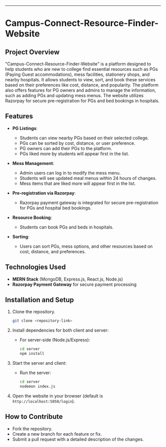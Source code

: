 
---

# Campus-Connect-Resource-Finder-Website

## Project Overview
"Campus-Connect-Resource-Finder-Website" is a platform designed to help students who are new to college find essential resources such as PGs (Paying Guest accommodations), mess facilities, stationery shops, and nearby hospitals. It allows students to view, sort, and book these services based on their preferences like cost, distance, and popularity. The platform also offers features for PG owners and admins to manage the information, such as adding PGs and updating mess menus. The website utilizes Razorpay for secure pre-registration for PGs and bed bookings in hospitals.

## Features
- **PG Listings**: 
  - Students can view nearby PGs based on their selected college.
  - PGs can be sorted by cost, distance, or user preference.
  - PG owners can add their PGs to the platform.
  - PGs liked more by students will appear first in the list.
  
- **Mess Management**: 
  - Admin users can log in to modify the mess menu.
  - Students will see updated meal menus within 24 hours of changes.
  - Mess items that are liked more will appear first in the list.
  
- **Pre-registration via Razorpay**: 
  - Razorpay payment gateway is integrated for secure pre-registration for PGs and hospital bed bookings.

- **Resource Booking**: 
  - Students can book PGs and beds in hospitals.
  
- **Sorting**: 
  - Users can sort PGs, mess options, and other resources based on cost, distance, and preferences.

## Technologies Used
- **MERN Stack** (MongoDB, Express.js, React.js, Node.js)
- **Razorpay Payment Gateway** for secure payment processing

## Installation and Setup
1. Clone the repository.
   ```bash
   git clone <repository-link>
   ```

2. Install dependencies for both client and server:
   - For server-side (Node.js/Express):
     ```bash
     cd server
     npm install
     ```


3. Start the server and client:
   - Run the server:
     ```bash
     cd server
     nodemon index.js
     ```

   

4. Open the website in your browser (default is `http://localhost:5050/login`).

## How to Contribute
- Fork the repository.
- Create a new branch for each feature or fix.
- Submit a pull request with a detailed description of the changes.

